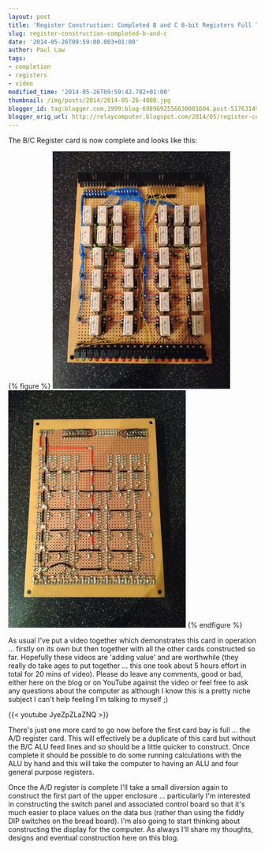 ```yaml
---
layout: post
title: 'Register Construction: Completed B and C 8-bit Registers Full Test'
slug: register-construction-completed-b-and-c
date: '2014-05-26T09:59:00.003+01:00'
author: Paul Law
tags:
- completion
- registers
- video
modified_time: '2014-05-26T09:59:42.782+01:00'
thumbnail: /img/posts/2014/2014-05-26-4000.jpg
blogger_id: tag:blogger.com,1999:blog-6989692556630001604.post-5176314973058528418
blogger_orig_url: http://relaycomputer.blogspot.com/2014/05/register-construction-completed-b-and-c.html
---
```


The B/C Register card is now complete and looks like this:

{% figure %}
![Completed B/C Register Card (front)](/assets/img/posts/2014/2014-05-26-0000.jpg)
![Completed B/C Register Card (back)](/assets/img/posts/2014/2014-05-26-0001.jpg)
{% endfigure %}

As 
usual I've put a video together which demonstrates this card in operation ... 
firstly on its own but then together with all the other cards constructed so 
far. Hopefully these videos are 'adding value' and are worthwhile (they really 
do take ages to put together ... this one took about 5 hours effort in total 
for 20 mins of video). Please do leave any comments, good or bad, either here 
on the blog or on YouTube against the video or feel free to ask any questions 
about the computer as although I know this is a pretty niche subject I can't 
help feeling I'm talking to myself ;)

{{< youtube JyeZpZLaZNQ >}}

There's just one more card to go now before the first card bay is full 
... the A/D register card. This will effectively be a duplicate of this card 
but without the B/C ALU feed lines and so should be a little quicker to 
construct. Once complete it should be possible to do some running calculations 
with the ALU by hand and this will take the computer to having an ALU and four 
general purpose registers.

Once the A/D register is complete I'll 
take a small diversion again to construct the first part of the upper 
enclosure ... particularly I'm interested in constructing the switch panel and 
associated control board so that it's much easier to place values on the data 
bus (rather than using the fiddly DIP switches on the bread board). I'm also 
going to start thinking about constructing the display for the computer. As 
always I'll share my thoughts, designs and eventual construction here on this 
blog. 
